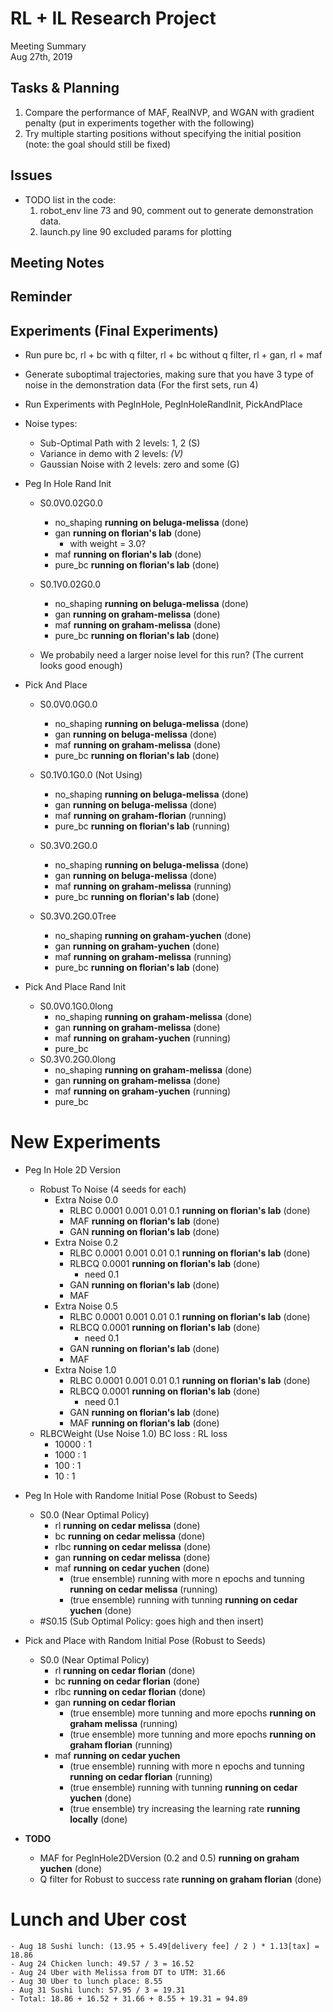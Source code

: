 # RL + IL Research Project
Meeting Summary\
Aug 27th, 2019


## Tasks & Planning

1. Compare the performance of MAF, RealNVP, and WGAN with gradient penalty (put in experiments together with the following)
2. Try multiple starting positions without specifying the initial position (note: the goal should still be fixed)



## Issues

- TODO list in the code:
    1. robot_env line 73 and 90, comment out to generate demonstration data.
    2. launch.py line 90 excluded params for plotting


## Meeting Notes


## Reminder

## Experiments (Final Experiments)

- Run pure bc, rl + bc with q filter, rl + bc without q filter, rl + gan, rl + maf
- Generate suboptimal trajectories, making sure that you have 3 type of noise in the demonstration data (For the first sets, run 4)
- Run Experiments with PegInHole, PegInHoleRandInit, PickAndPlace

- Noise types:
    - Sub-Optimal Path with 2 levels: 1, 2  (S)
    - Variance in demo with 2 levels: <var>  (V)
    - Gaussian Noise with 2 levels: zero and some  (G)


- Peg In Hole Rand Init
    - S0.0V0.02G0.0
        - no_shaping **running on beluga-melissa** (done)
        - gan        **running on florian's lab** (done)
            - with weight = 3.0?
        - maf        **running on florian's lab** (done)
        - pure_bc    **running on florian's lab** (done)

    - S0.1V0.02G0.0
        - no_shaping **running on beluga-melissa** (done)
        - gan        **running on graham-melissa** (done)
        - maf        **running on graham-melissa** (done)
        - pure_bc    **running on florian's lab** (done)

    - We probabily need a larger noise level for this run? (The current looks good enough)

- Pick And Place
    - S0.0V0.0G0.0
        - no_shaping **running on beluga-melissa** (done)
        - gan        **running on beluga-melissa** (done)
        - maf        **running on graham-melissa** (done)
        - pure_bc    **running on florian's lab** (done)

    - S0.1V0.1G0.0 (Not Using)
        - no_shaping **running on beluga-melissa** (done)
        - gan        **running on beluga-melissa** (done)
        - maf        **running on graham-florian** (running)
        - pure_bc    **running on florian's lab** (running)

    - S0.3V0.2G0.0
        - no_shaping **running on beluga-melissa** (done)
        - gan        **running on beluga-melissa** (done)
        - maf        **running on graham-melissa** (running)
        - pure_bc    **running on florian's lab** (done)

    - S0.3V0.2G0.0Tree
        - no_shaping **running on graham-yuchen** (done)
        - gan        **running on graham-yuchen** (done)
        - maf        **running on graham-melissa** (running)
        - pure_bc    **running on florian's lab** (done)

- Pick And Place Rand Init
    - S0.0V0.1G0.0long
        - no_shaping **running on graham-melissa** (done)
        - gan        **running on graham-melissa** (done)
        - maf        **running on graham-yuchen** (running)
        - pure_bc
    - S0.3V0.2G0.0long
        - no_shaping **running on graham-melissa** (done)
        - gan        **running on graham-melissa** (done)
        - maf        **running on graham-yuchen** (running)
        - pure_bc




# New Experiments

- Peg In Hole 2D Version
    - Robust To Noise (4 seeds for each)
        - Extra Noise 0.0
            - RLBC 0.0001 0.001 0.01 0.1 **running on florian's lab** (done)
            - MAF **running on florian's lab** (done)
            - GAN **running on florian's lab** (done)
        - Extra Noise 0.2
            - RLBC 0.0001 0.001 0.01 0.1 **running on florian's lab** (done)
            - RLBCQ 0.0001 **running on florian's lab** (done)
                - need 0.1
            - GAN **running on florian's lab** (done)
            - MAF
        - Extra Noise 0.5
            - RLBC 0.0001 0.001 0.01 0.1 **running on florian's lab** (done)
            - RLBCQ 0.0001 **running on florian's lab** (done)
                - need 0.1
            - GAN **running on florian's lab** (done)
            - MAF        
        - Extra Noise 1.0
            - RLBC 0.0001 0.001 0.01 0.1 **running on florian's lab** (done)
            - RLBCQ 0.0001 **running on florian's lab** (done)
                - need 0.1
            - GAN **running on florian's lab** (done)
            - MAF **running on florian's lab** (done)
    - RLBCWeight (Use Noise 1.0) BC loss : RL loss
        - 10000 : 1
        - 1000 : 1
        - 100 : 1
        - 10 : 1

- Peg In Hole with Randome Initial Pose (Robust to Seeds)
    - S0.0 (Near Optimal Policy)
        - rl **running on cedar melissa** (done)
        - bc **running on cedar melissa** (done)
        - rlbc **running on cedar melissa** (done)
        - gan **running on cedar melissa** (done)
        - maf **running on cedar yuchen**  (done)
            - (true ensemble) running with more n epochs and tunning **running on cedar melissa** (running)
            - (true ensemble) running with tunning **running on cedar yuchen** (done)
    - #S0.15 (Sub Optimal Policy: goes high and then insert)

- Pick and Place with Random Initial Pose (Robust to Seeds)
    - S0.0 (Near Optimal Policy)
        - rl **running on cedar florian** (done)
        - bc **running on cedar florian** (done)
        - rlbc **running on cedar florian** (done)
        - gan **running on cedar florian**
            - (true ensemble) more tunning and more epochs **running on graham melissa** (running)
            - (true ensemble) more tunning and more epochs **running on graham florian** (running)
        - maf **running on cedar yuchen**
            - (true ensemble) running with more n epochs and tunning **running on cedar florian** (running)
            - (true ensemble) running with tunning **running on cedar yuchen** (done)
            - (true ensemble) try increasing the learning rate **running locally** (done)

- **TODO**
    - MAF for PegInHole2DVersion (0.2 and 0.5) **running on graham yuchen** (done)
    - Q filter for Robust to success rate **running on graham florian** (done)


# Lunch and Uber cost
    - Aug 18 Sushi lunch: (13.95 + 5.49[delivery fee] / 2 ) * 1.13[tax] = 18.86
    - Aug 24 Chicken lunch: 49.57 / 3 = 16.52
    - Aug 24 Uber with Melissa from DT to UTM: 31.66
    - Aug 30 Uber to lunch place: 8.55
    - Aug 31 Sushi lunch: 57.95 / 3 = 19.31
    - Total: 18.86 + 16.52 + 31.66 + 8.55 + 19.31 = 94.89